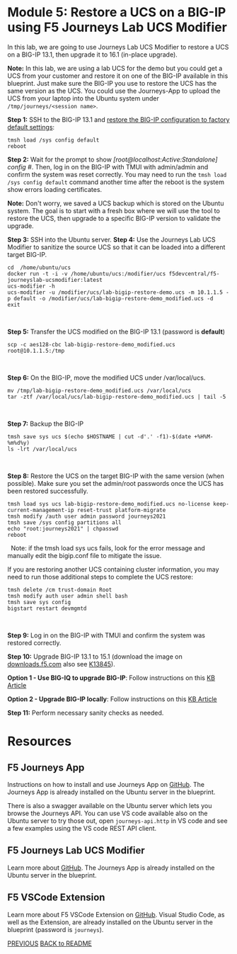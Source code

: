 # Module 5: Restore a UCS on a BIG-IP using F5 Journeys Lab UCS Modifier

In this lab, we are going to use Journeys Lab UCS Modifier to restore a UCS on a BIG-IP 13.1, then upgrade it to 16.1 (in-place upgrade).

**Note:** In this lab, we are using a lab UCS for the demo but you could get a UCS from your customer and restore it on one of the BIG-IP available in this blueprint. Just make sure the BIG-IP you use to restore the UCS has the same version as the UCS. You could use the Journeys-App to upload the UCS from your laptop into the Ubuntu system under ``/tmp/journeys/<session name>``.

**Step 1:** SSH to the BIG-IP 13.1 and [restore the BIG-IP configuration to factory default settings](https://support.f5.com/csp/article/K13127):
```
tmsh load /sys config default
reboot
```

**Step 2:** Wait for the prompt to show *[root@localhost:Active:Standalone] config #*. Then, log in on the BIG-IP with TMUI with admin/admin and confirm the system was reset correctly.
You may need to run the ``tmsh load /sys config default`` command another time after the reboot is the system show errors loading certificates.

**Note:** Don't worry, we saved a UCS backup which is stored on the Ubuntu system. The goal is to start with a fresh box where we will use the tool to restore the UCS, then upgrade to a specific BIG-IP version to validate the upgrade.

**Step 3:** SSH into the Ubuntu server.
**Step 4:** Use the Journeys Lab UCS Modifier to sanitize the source UCS so that it can be loaded into a different target BIG-IP. 
```
cd  /home/ubuntu/ucs
docker run -t -i -v /home/ubuntu/ucs:/modifier/ucs f5devcentral/f5-journeyslab-ucsmodifier:latest
ucs-modifier -h
ucs-modifier -u /modifier/ucs/lab-bigip-restore-demo.ucs -m 10.1.1.5 -p default -o /modifier/ucs/lab-bigip-restore-demo_modified.ucs -d
exit
```
&nbsp;

**Step 5:** Transfer the UCS modified on the BIG-IP 13.1 (password is **default**)
```
scp -c aes128-cbc lab-bigip-restore-demo_modified.ucs root@10.1.1.5:/tmp
```
&nbsp;

**Step 6:** On the BIG-IP, move the modified UCS under /var/local/ucs.
```
mv /tmp/lab-bigip-restore-demo_modified.ucs /var/local/ucs
tar -ztf /var/local/ucs/lab-bigip-restore-demo_modified.ucs | tail -5
```
&nbsp;

**Step 7:** Backup the BIG-IP
```
tmsh save sys ucs $(echo $HOSTNAME | cut -d'.' -f1)-$(date +%H%M-%m%d%y)
ls -lrt /var/local/ucs
```
&nbsp;

**Step 8:** Restore the UCS on the target BIG-IP with the same version (when possible). Make sure you set the admin/root passwords once the UCS has been restored successfully.
```
tmsh load sys ucs lab-bigip-restore-demo_modified.ucs no-license keep-current-management-ip reset-trust platform-migrate
tmsh modify /auth user admin password journeys2021
tmsh save /sys config partitions all
echo "root:journeys2021" | chpasswd
reboot
```
&nbsp;
Note: if the tmsh load sys ucs fails, look for the error message and manually edit the bigip.conf file to mitigate the issue.

If you are restoring another UCS containing cluster information, you may need to run those additional steps to complete the UCS restore:
```
tmsh delete /cm trust-domain Root
tmsh modify auth user admin shell bash
tmsh save sys config
bigstart restart devmgmtd
```
&nbsp;

**Step 9:** Log in on the BIG-IP with TMUI and confirm the system was restored correctly.

**Step 10:** Upgrade BIG-IP 13.1 to 15.1 (download the image on [downloads.f5.com](https://downloads.f5.com) also see [K13845](https://support.f5.com/csp/article/K13845)).

**Option 1 - Use BIG-IQ to upgrade BIG-IP**: Follow instructions on this [KB Article](https://support.f5.com/csp/article/K14812626)

**Option 2 - Upgrade BIG-IP locally**: Follow instructions on this [KB Article](https://support.f5.com/csp/article/K51113020)

**Step 11:** Perform necessary sanity checks as needed.

# Resources

## F5 Journeys App
Instructions on how to install and use Journeys App on [GitHub](https://github.com/f5devcentral/f5-journeys).
The Journeys App is already installed on the Ubuntu server in the blueprint.

There is also a swagger available on the Ubuntu server which lets you browse the Journeys API. 
You can use VS code available also on the Ubuntu server to try those out, open `journeys-api.http` in VS code and see a few examples using the VS code REST API client.

## F5 Journeys Lab UCS Modifier 
Learn more about [GitHub](https://github.com/f5devcentral/f5-journeys-lab-ucs-modifier).
The Journeys App is already installed on the Ubuntu server in the blueprint.

## F5 VSCode Extension
Learn more about F5 VSCode Extension on [GitHub](https://f5devcentral.github.io/vscode-f5/#/).
Visual Studio Code, as well as the Extension, are already installed on the Ubuntu server in the blueprint (password is `journeys`).

[PREVIOUS](../docs/module_4.md)      [BACK to README](../README.md)